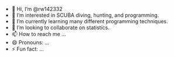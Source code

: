 - 👋 Hi, I’m @rw142332
- 👀 I’m interested in SCUBA diving, hunting, and programming.
- 🌱 I’m currently learning many different programming techniques.
- 💞️ I’m looking to collaborate on statistics.
- 📫 How to reach me ...
- 😄 Pronouns: ...
- ⚡ Fun fact: ...
<!---
rw142332/rw142332 is a ✨ special ✨ repository because its `README.md` (this file) appears on your GitHub profile.
You can click the Preview link to take a look at your changes.
--->
